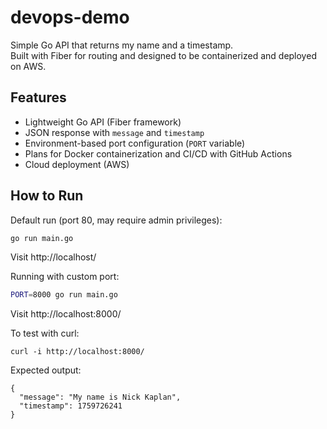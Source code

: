 # devops-demo

Simple Go API that returns my name and a timestamp.  
Built with Fiber for routing and designed to be containerized and deployed on AWS.

## Features
- Lightweight Go API (Fiber framework)
- JSON response with `message` and `timestamp`
- Environment-based port configuration (`PORT` variable)
- Plans for Docker containerization and CI/CD with GitHub Actions
- Cloud deployment (AWS)

## How to Run

Default run (port 80, may require admin privileges):

```bash
go run main.go
```
Visit http://localhost/

Running with custom port:

```bash
PORT=8000 go run main.go
```
Visit http://localhost:8000/

To test with curl:
```
curl -i http://localhost:8000/
```
Expected output:
```
{
  "message": "My name is Nick Kaplan",
  "timestamp": 1759726241 
}
```